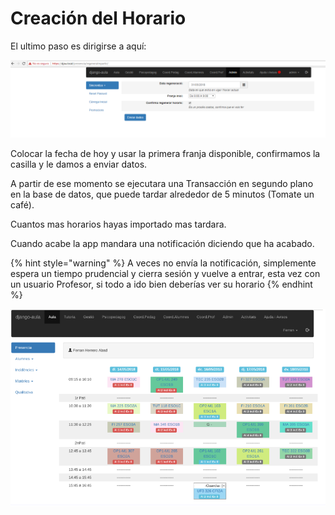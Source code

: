 # Creación del Horario

El ultimo paso es dirigirse a aquí:

![](../../.gitbook/assets/image%20%2812%29.png)

Colocar la fecha de hoy y usar la primera franja disponible, confirmamos la casilla y le damos a enviar datos.

A partir de ese momento se ejecutara una Transacción en segundo plano en la base de datos, que puede tardar alrededor de 5 minutos \(Tomate un café\).

Cuantos mas horarios hayas importado mas tardara.

Cuando acabe la app mandara una notificación diciendo que ha acabado.

{% hint style="warning" %}
A veces no envía la notificación, simplemente espera un tiempo prudencial  y cierra sesión y vuelve a entrar, esta vez con un usuario Profesor, si todo a ido bien deberías ver su horario
{% endhint %}

![](../../.gitbook/assets/image%20%2831%29.png)

